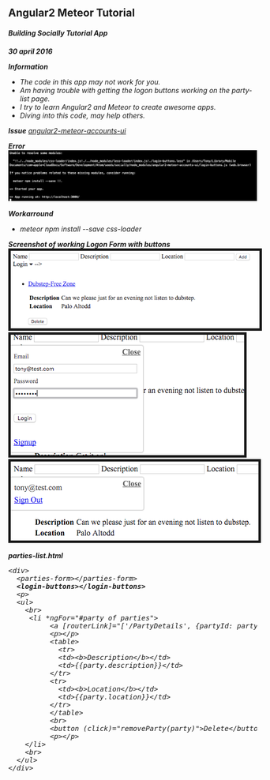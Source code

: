 <h2>Angular2 Meteor Tutorial</h4>
<h6><b>Building Socially Tutorial App<b><h6>


<p><b>30 april 2016</b></p>

<b>Information</b>
<ul>
    <li>The code in this app may not work for you.</li>
    <li>Am having trouble with getting the logon buttons working on the party-list page.</li>    
    <li>I try to learn Angular2 and Meteor to create awesome apps.</li>    
    <li>Diving into this code, may help others.</li>  
</ul>

<b>Issue</b>
<a href="https://github.com/Urigo/angular2-meteor-accounts-ui/issues/2">angular2-meteor-accounts-ui</a>

<b>Error</b>
<img src="screenshot.png">

<b>Workarround</b>
<ul>
    <li>meteor npm install --save css-loader</li>
</ul>

<b>Screenshot of working Logon Form with buttons</b>
<img src="screenshot2.png" border="5" alt="Logon Buttons from <login-buttons></login-buttons>">
<img src="screenshot3.png" border="5" alt="The Logon Form">
<img src="screenshot4.png" border="5" alt="Account Logged on">


<b>parties-list.html</b>
<pre id="presourcecode_23977" class="displaysourcecode" >
&lt;div&gt;
  &lt;parties-form&gt;&lt;/parties-form&gt;
  <b>&lt;login-buttons&gt;&lt;/login-buttons&gt;</b>
  &lt;p&gt;
  &lt;ul&gt;
    &lt;br&gt;
     &lt;li *ngFor="#party of parties"&gt;
          &lt;a [routerLink]="['/PartyDetails', {partyId: party._id}]"&gt;{{party.name}}&lt;/a&gt;
          &lt;p&gt;&lt;/p&gt;
          &lt;table&gt;
            &lt;tr&gt;
            &lt;td&gt;&lt;b&gt;Description&lt;/b&gt;&lt;/td&gt;
            &lt;td&gt;{{party.description}}&lt;/td&gt;
          &lt;/tr&gt;
          &lt;tr&gt;
            &lt;td&gt;&lt;b&gt;Location&lt;/b&gt;&lt;/td&gt;
            &lt;td&gt;{{party.location}}&lt;/td&gt;
          &lt;/tr&gt;
          &lt;/table&gt;
          &lt;br&gt;
          &lt;button (click)="removeParty(party)"&gt;Delete&lt;/button&gt;
          &lt;p&gt;&lt;/p&gt;
    &lt;/li&gt;
    &lt;br&gt;
  &lt;/ul&gt;
&lt;/div&gt;
</pre>
